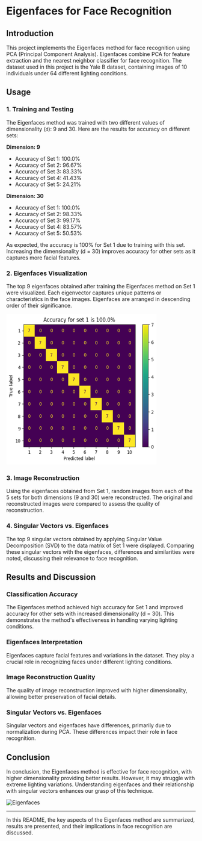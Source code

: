 # Eigenfaces for Face Recognition

## Introduction
This project implements the Eigenfaces method for face recognition using PCA (Principal Component Analysis). Eigenfaces combine PCA for feature extraction and the nearest neighbor classifier for face recognition. The dataset used in this project is the Yale B dataset, containing images of 10 individuals under 64 different lighting conditions.

## Usage

### 1. Training and Testing
The Eigenfaces method was trained with two different values of dimensionality (`d`): 9 and 30. Here are the results for accuracy on different sets:

**Dimension: 9**

- Accuracy of Set 1: 100.0%
- Accuracy of Set 2: 96.67%
- Accuracy of Set 3: 83.33%
- Accuracy of Set 4: 41.43%
- Accuracy of Set 5: 24.21%

**Dimension: 30**

- Accuracy of Set 1: 100.0%
- Accuracy of Set 2: 98.33%
- Accuracy of Set 3: 99.17%
- Accuracy of Set 4: 83.57%
- Accuracy of Set 5: 50.53%

As expected, the accuracy is 100% for Set 1 due to training with this set. Increasing the dimensionality (d = 30) improves accuracy for other sets as it captures more facial features.

### 2. Eigenfaces Visualization
The top 9 eigenfaces obtained after training the Eigenfaces method on Set 1 were visualized. Each eigenvector captures unique patterns or characteristics in the face images. Eigenfaces are arranged in descending order of their significance.

<img src="30_1.png" alt="Set_1, d = 30" width="400" height="400">


### 3. Image Reconstruction
Using the eigenfaces obtained from Set 1, random images from each of the 5 sets for both dimensions (9 and 30) were reconstructed. The original and reconstructed images were compared to assess the quality of reconstruction.

### 4. Singular Vectors vs. Eigenfaces
The top 9 singular vectors obtained by applying Singular Value Decomposition (SVD) to the data matrix of Set 1 were displayed. Comparing these singular vectors with the eigenfaces, differences and similarities were noted, discussing their relevance to face recognition.

## Results and Discussion

### Classification Accuracy
The Eigenfaces method achieved high accuracy for Set 1 and improved accuracy for other sets with increased dimensionality (d = 30). This demonstrates the method's effectiveness in handling varying lighting conditions.

### Eigenfaces Interpretation
Eigenfaces capture facial features and variations in the dataset. They play a crucial role in recognizing faces under different lighting conditions.

### Image Reconstruction Quality
The quality of image reconstruction improved with higher dimensionality, allowing better preservation of facial details.

### Singular Vectors vs. Eigenfaces
Singular vectors and eigenfaces have differences, primarily due to normalization during PCA. These differences impact their role in face recognition.

## Conclusion
In conclusion, the Eigenfaces method is effective for face recognition, with higher dimensionality providing better results. However, it may struggle with extreme lighting variations. Understanding eigenfaces and their relationship with singular vectors enhances our grasp of this technique.

![Eigenfaces](path/to/your/eigenfaces.png)

---

In this README, the key aspects of the Eigenfaces method are summarized, results are presented, and their implications in face recognition are discussed.
